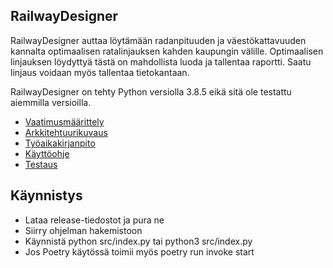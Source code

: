 ## RailwayDesigner

RailwayDesigner auttaa löytämään radanpituuden ja väestökattavuuden kannalta optimaalisen ratalinjauksen kahden kaupungin välille. Optimaalisen linjauksen löydyttyä tästä on mahdollista luoda ja tallentaa raportti. Saatu linjaus voidaan myös tallentaa tietokantaan.

RailwayDesigner on tehty Python versiolla 3.8.5 eikä sitä ole testattu aiemmilla versioilla.


- [Vaatimusmäärittely](./Dokumentaatio/vaatimusmäärittely.md)
- [Arkkitehtuurikuvaus](./Dokumentaatio/arkkitehtuuri.md)
- [Työaikakirjanpito](./Dokumentaatio/työaikakirjanpito.md)
- [Käyttöohje](./Dokumentaatio/kayttoohje.md)
- [Testaus](./Dokumentaatio/testaus.md)

## Käynnistys

- Lataa release-tiedostot ja pura ne
- Siirry ohjelman hakemistoon
- Käynnistä python src/index.py tai python3 src/index.py
- Jos Poetry käytössä toimii myös poetry run invoke start

